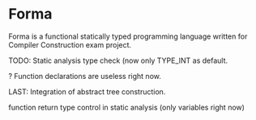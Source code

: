 # Forma
Forma is a functional statically typed programming language written for Compiler Construction exam project.

TODO:
Static analysis type check (now only TYPE\_INT as default.

? Function declarations are useless right now.

LAST: Integration of abstract tree construction.

function return type control in static analysis (only variables right now)


